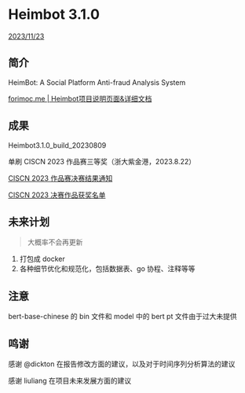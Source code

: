 # Heimbot 3.1.0

<u>2023/11/23</u>

## 简介

HeimBot: A Social Platform Anti-fraud Analysis System

[forimoc.me | Heimbot项目说明页面&详细文档](http://forimoc.me/works/heimbot)

## 成果

Heimbot3.1.0_build_20230809

单刷 CISCN 2023 作品赛三等奖（浙大紫金港，2023.8.22）

[CISCN 2023 作品赛决赛结果通知](http://117.78.33.202/announcement/view/321)

[CISCN 2023 决赛作品获奖名单](http://117.78.33.202/upload/file/20230822/1692693521992832.pdf)

## 未来计划

> 大概率不会再更新

1. 打包成 docker
2. 各种细节优化和规范化，包括数据表、go 协程、注释等等

## 注意

bert-base-chinese 的 bin 文件和 model 中的 bert pt 文件由于过大未提供

## 鸣谢

感谢 @dickton 在报告修改方面的建议，以及对于时间序列分析算法的建议

感谢 liuliang 在项目未来发展方面的建议